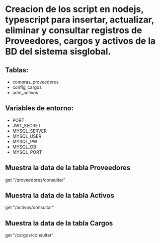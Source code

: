 # Creacion de los script en nodejs, typescript para insertar, actualizar, eliminar y consultar registros de Proveedores, cargos y activos de la BD del sistema sisglobal.

## Tablas:
- compras_proveedores
- config_cargos
- adm_activos

## Variables de entorno:
- PORT
- JWT_SECRET
- MYSQL_SERVER
- MYSQL_USER
- MYSQL_PW
- MYSQL_DB
- MYSQL_PORT

## Muestra la data de la tabla Proveedores
get "/proveedores/consultar"

## Muestra la data de la tabla Activos
get "/activos/consultar"

## Muestra la data de la tabla Cargos
get "/cargos/consultar"
